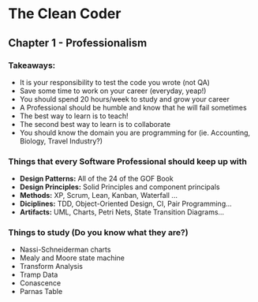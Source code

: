 # The Clean Coder

## Chapter 1 - Professionalism

### Takeaways:
* It is your responsibility to test the code you wrote (not QA)
* Save some time to work on your career (everyday, yeap!)
* You should spend 20 hours/week to study and grow your career
* A Professional should be humble and know that he will fail sometimes
* The best way to learn is to teach!
* The second best way to learn is to collaborate
* You should know the domain you are programming for (ie. Accounting, Biology, Travel Industry?)


### Things that every Software Professional should keep up with
* **Design Patterns:** All of the 24 of the GOF Book
* **Design Principles:** Solid Principles and component principals
* **Methods:** XP, Scrum, Lean, Kanban, Waterfall ...
* **Diciplines:** TDD, Object-Oriented Design, CI, Pair Programming...
* **Artifacts:** UML, Charts, Petri Nets, State Transition Diagrams...

### Things to study (Do you know what they are?)
* Nassi-Schneiderman charts
* Mealy and Moore state machine
* Transform Analysis
* Tramp Data
* Conascence
* Parnas Table
